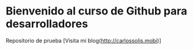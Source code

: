 # Bienvenido al curso de Github para desarrolladores

Repositorio de prueba
[Visita mi blog(http://carlossolis.mobi)]
